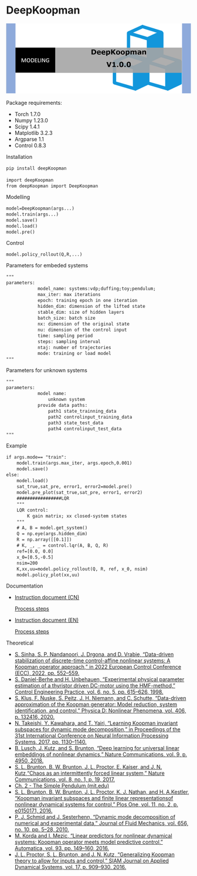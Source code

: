 
# DeepKoopman

<img src="https://github.com/IdealDD11/DeepKoopman/blob/main/DeepKoopman/PNG/2.png" width="600px">


Package requirements: 
* Torch 1.7.0
* Numpy 1.23.0
* Scipy 1.4.1
* Matplotlib 3.2.3
* Argparse 1.1
* Control	0.8.3


Installation
```
pip install deepKoopman

import deepKoopman
from deepKoopman import DeepKoopman
```

Modelling
```
model=DeepKoopman(args...)
model.train(args...)
model.save()
model.load()
model.pre()
```

Control
```
model.policy_rollout(Q,R,...)
```

Parameters for embeded systems
```
"""
parameters:
            model_name: systems:vdp;duffing;toy;pendulum;
            max_iter: max iterations
            epoch: training epoch in one iteration
            hidden_dim: dimension of the lifted state
            stable_dim: size of hidden layers
            batch_size: batch size
            nx: dimension of the original state
            nu: dimension of the control input
            time: sampling period
            steps: sampling interval
            ntaj: number of trajectories
            mode: training or load model                            
""" 
```

Parameters for unknown systems
```
"""
parameters:
            model name:
                unknown system  
            provide data paths:
                path1 state_trainning_data
                path2 controlinput_training_data
                path3 state_test_data
                path4 controlinput_test_data
"""                        
```

Example
```
if args.mode== "train":
    model.train(args.max_iter, args.epoch,0.001)
    model.save()
else:
    model.load()
    sat_true,sat_pre, error1, error2=model.pre()
    model.pre_plot(sat_true,sat_pre, error1, error2)
    #################LQR
    """
    LQR control: 
        K gain matrix; xx closed-system states
    """
    # A, B = model.get_system()
    Q = np.eye(args.hidden_dim)
    R = np.array([[0.1]])
    # K, _, _ = control.lqr(A, B, Q, R)    
    ref=[0.0, 0.0]
    x_0=[0.5,-0.5]
    nsim=200
    K,xx,uu=model.policy_rollout(Q, R, ref, x_0, nsim)
    model.policy_plot(xx,uu)
```

Documentation  

* [Instruction document (CN)](https://github.com/IdealDD11/DeepKoopman/blob/f2f1dea6f99933591d36ecc50af93a3e5a931ce4/Instruction%20source%20document.pdf)

  [Process steps](https://github.com/IdealDD11/DeepKoopman/blob/main/DeepKoopman/PNG/3.png)

* [Instruction document (EN)](https://github.com/IdealDD11/DeepKoopman/blob/0abcb60cba3b40cf6db51a2c3360ddc43e8f2f7d/DeepKoopman/Instruction%20source%20document_EN.pdf)

  [Process steps](https://github.com/IdealDD11/DeepKoopman/blob/main/DeepKoopman/PNG/4.png)



Theoretical  

* [S. Sinha, S. P. Nandanoori, J. Drgona, and D. Vrabie, “Data-driven stabilization of discrete-time control-affine nonlinear systems: A Koopman operator approach,” in 2022 European Control Conference (ECC), 2022, pp. 552–559.](https://doi.org/10.23919/ECC55457.2022.9837986)
* [S. Daniel-Berhe and H. Unbehauen, “Experimental physical parameter estimation of a thyristor driven DC-motor using the HMF-method,” Control Engineering Practice, vol. 6, no. 5, pp. 615–626, 1998.](https://doi.org/10.1016/S0967-0661(98)00036-7)
* [S. Klus, F. Nuske, S. Peitz, J. H. Niemann, and C. Schutte, “Data-driven approximation of the Koopman generator: Model reduction, system identification, and control,” Physica D: Nonlinear Phenomena, vol. 406, p. 132416, 2020.](https://doi.org/10.1016/j.physd.2020.132416)
* [N. Takeishi, Y. Kawahara, and T. Yairi, “Learning Koopman invariant subspaces for dynamic mode decomposition,” in Proceedings of the 31st International Conference on Neural Information Processing Systems, 2017, pp. 1130–1140.](https://api.semanticscholar.org/CorpusID:22736336)
* [B. Lusch, J. Kutz, and S. Brunton, “Deep learning for universal linear embeddings of nonlinear dynamics,” Nature Communications, vol. 9, p. 4950, 2018.](https://doi.org/10.1038/s41467-018-07210-0)
* [S. L. Brunton, B. W. Brunton, J. L. Proctor, E. Kaiser, and J. N. Kutz,“Chaos as an intermittently forced linear system,” Nature Communications, vol. 8, no. 1, p. 19, 2017.](https://doi.org/10.1038/s41467-017-00030-8})
* [Ch. 2 - The Simple Pendulum (mit.edu)](http://underactuated.mit.edu/pend.html)
* [S. L. Brunton, B. W. Brunton, J. L. Proctor, K. J. Nathan, and H. A.Kestler, “Koopman invariant subspaces and finite linear representationsof nonlinear dynamical systems for control,” Plos One, vol. 11, no. 2, p. e0150171, 2016. 
](https://doi.org/10.1371/journal.pone.0150171)
* [P. J. Schmid and J. Sesterhenn, “Dynamic mode decomposition of numerical and experimental data,” Journal of Fluid Mechanics, vol. 656, no. 10, pp. 5–28, 2010. ](https://doi.org/10.1017/S0022112010001217)
* [M. Korda and I. Mezic, “Linear predictors for nonlinear dynamical systems: Koopman operator meets model predictive control,” Automatica, vol. 93, pp. 149–160, 2016. ](https://doi.org/10.1016/j.automatica.2018.03.046)
* [J. L. Proctor, S. L. Brunton, and J. N. Kutz, “Generalizing Koopman theory to allow for inputs and control,” SIAM Journal on Applied Dynamical Systems, vol. 17, p. 909–930, 2016.](https://doi.org/10.1137/16M1062296)

